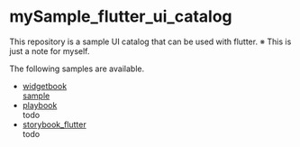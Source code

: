 # mySample_flutter_ui_catalog

This repository is a sample UI catalog that can be used with flutter.
※  This is just a note for myself.

The following samples are available.
* [widgetbook](https://pub.dev/packages/widgetbook)  
[sample](./my_sample_widget_book)
* [playbook](https://pub.dev/packages/playbook)  
todo
* [storybook_flutter](https://pub.dev/packages/storybook_flutter)  
todo
